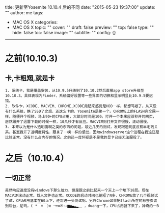 title: 更新至Yosemite 10.10.4 后的不同
date: "2015-05-23 19:37:00"
update: ""
author: me
tags:
- MAC OS X
categories:
- MAC OS X
topic: ""
cover: ""
draft: false
preview: ""
top: false
type: ""
hide: false
toc: false
image: ""
subtitle: ""
config: {}


---



# 之前(10.10.3)

## 卡,卡粗翔,就是卡

    1. 系统卡，我是覆盖安装，从10.9.5升级到了10.10.2然后直接app store升级至10.10.3。具体表现为Finder、系统偏好设置等一些界面的切换和显示明显比10.9.5要迟钝。
    2. 软件卡，XCODE、MACVIM、CHROME,XCODE用起来感觉是HDD一样，都想骂娘了，从来没有什么系统，换了SSD了之后，还这么卡的，Yosemite是第一个。CHROME上的FLASH完全屎一样，随便开个视频，马上90+的CPU占用，大部分时间是100。打开一个本来应该秒开的网页，居然跟开了迅雷下载的时候一样，10几秒才有反应。MACVIM则打开文件很慢，滚动很慢。
    3. 本来以为是什么透明度啊之类的东西的问题，最近几天的测试，发现跟透明度没有半毛钱关系，甚至我开了透明度特性，跟关了一模一样的感觉，因为windowserver这个进程在我这还是比较正常，没有什么占内存的情况。之前还一度怀疑是不是我的显卡已经无法服役了。

# 之后（10.10.4）

## 一切正常

    虽然响应速度没有windows下那么给力，但是跟之前比起来一个天上一个地下18层。现在MACVIM滚动正常，载入文件也正常。XCODE的启动时间也缩短了N多，CHROME放了几个视频试了试，CPU占用基本在60上下，还需进一步测试啊。另外Chrome如果把flash所在的标签页切到后台，尼玛，( *￣▽￣)o ─═≡※:☆▆▅▄▃▂＿ ，duang一下，CPU占用就下来了，神奇的一B
